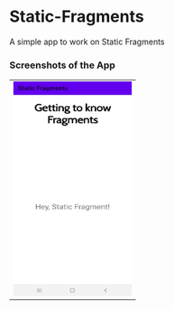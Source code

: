 # Static-Fragments
A simple app to work on Static Fragments

### Screenshots of the App
<table>
  <tr>
    <td> <img src="screenshots/app_1.jpg" height="380" width="210"> </td>
  </tr>
</table>
